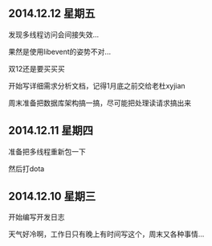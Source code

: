 ## 2014.12.12 星期五

发现多线程访问会间接失效...

果然是使用libevent的姿势不对...

双12还是要买买买

开始写详细需求分析文档，记得1月底之前交给老杜xyjian

周末准备把数据库架构搞一搞，尽可能把处理读请求搞出来

## 2014.12.11 星期四

准备把多线程重新包一下

然后打dota

## 2014.12.10 星期三

开始编写开发日志

天气好冷啊，工作日只有晚上有时间写这个，周末又各种事情...
